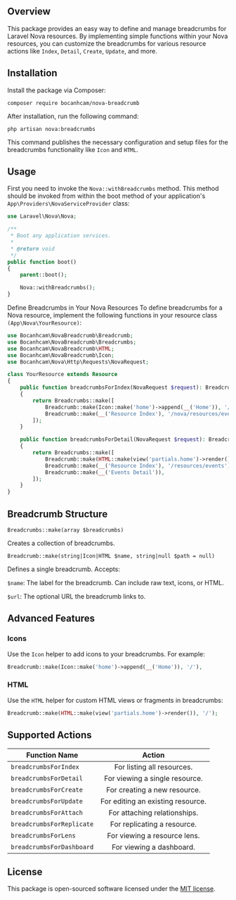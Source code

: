 ## Overview

This package provides an easy way to define and manage breadcrumbs for Laravel Nova resources. By implementing simple functions within your Nova resources, you can customize the breadcrumbs for various resource actions like `Index`, `Detail`, `Create`, `Update`, and more.

## Installation
Install the package via Composer:

```shell
composer require bocanhcam/nova-breadcrumb
```
After installation, run the following command:

```shell
php artisan nova:breadcrumbs
```

This command publishes the necessary configuration and setup files for the breadcrumbs functionality like `Icon` and `HTML`.

## Usage

First you need to invoke the `Nova::withBreadcrumbs` method. This method should be invoked from within the boot method of your application's `App\Providers\NovaServiceProvider` class:

```php
use Laravel\Nova\Nova;

/**
 * Boot any application services.
 *
 * @return void
 */
public function boot()
{
    parent::boot();

    Nova::withBreadcrumbs();
}
```

Define Breadcrumbs in Your Nova Resources
To define breadcrumbs for a Nova resource, implement the following functions in your resource class `(App\Nova\YourResource)`:

```php
use Bocanhcam\NovaBreadcrumb\Breadcrumb;
use Bocanhcam\NovaBreadcrumb\Breadcrumbs;
use Bocanhcam\NovaBreadcrumb\HTML;
use Bocanhcam\NovaBreadcrumb\Icon;
use Bocanhcam\Nova\Http\Requests\NovaRequest;

class YourResource extends Resource
{
    public function breadcrumbsForIndex(NovaRequest $request): Breadcrumbs
    {
        return Breadcrumbs::make([
            Breadcrumb::make(Icon::make('home')->append(__('Home')), '/'),
            Breadcrumb::make(__('Resource Index'), '/nova/resources/events'),
        ]);
    }

    public function breadcrumbsForDetail(NovaRequest $request): Breadcrumbs
    {
        return Breadcrumbs::make([
            Breadcrumb::make(HTML::make(view('partials.home')->render()), '/'),
            Breadcrumb::make(__('Resource Index'), '/resources/events'),
            Breadcrumb::make(__('Events Detail')),
        ]);
    }
}
```

## Breadcrumb Structure

`Breadcrumbs::make(array $breadcrumbs)` 

Creates a collection of breadcrumbs.

`Breadcrumb::make(string|Icon|HTML $name, string|null $path = null)`

Defines a single breadcrumb. Accepts:

`$name`: The label for the breadcrumb. Can include raw text, icons, or HTML.

`$url`: The optional URL the breadcrumb links to.

## Advanced Features

### Icons
Use the `Icon` helper to add icons to your breadcrumbs. For example:

```php
Breadcrumb::make(Icon::make('home')->append(__('Home')), '/'),
```

### HTML
Use the `HTML` helper for custom HTML views or fragments in breadcrumbs:

```php
Breadcrumb::make(HTML::make(view('partials.home')->render()), '/');
```

## Supported Actions

| Function Name        |              Action               |
| ------------- |:---------------------------------:|
| `breadcrumbsForIndex`      |    For listing all resources.     |
| `breadcrumbsForDetail`      |  For viewing a single resource.   |
| `breadcrumbsForCreate` |   For creating a new resource.    |
| `breadcrumbsForUpdate` | For editing an existing resource. |
| `breadcrumbsForAttach` |   For attaching relationships.    |
| `breadcrumbsForReplicate` |    For replicating a resource.    |
| `breadcrumbsForLens` |   For viewing a resource lens.    |
| `breadcrumbsForDashboard` |     For viewing a dashboard.      |

## License
This package is open-sourced software licensed under the [MIT license](https://opensource.org/license/MIT).
